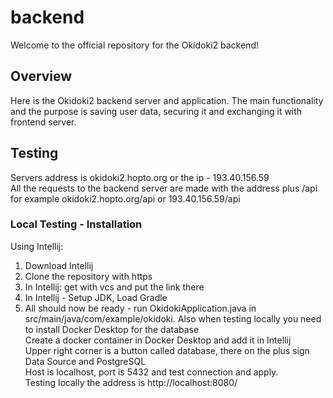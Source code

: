 # backend

Welcome to the official repository for the Okidoki2 backend!


## Overview

Here is the Okidoki2 backend server and application. The main functionality and the purpose is saving user data, securing it and exchanging it with frontend server.
## Testing
Servers address is okidoki2.hopto.org or the ip - 193.40.156.59  
All the requests to the backend server are made with the address plus /api  
for example okidoki2.hopto.org/api or 193.40.156.59/api  
### Local Testing - Installation
Using Intellij:
1. Download Intellij
2. Clone the repository with https
3. In Intellij: get with vcs and put the link there
4. In Intellij - Setup JDK, Load Gradle
5. All should now be ready - run OkidokiApplication.java in src/main/java/com/example/okidoki.
Also when testing locally you need to install Docker Desktop for the database  
Create a docker container in Docker Desktop and add it in Intellij  
Upper right corner is a button called database, there on the plus sign Data Source and PostgreSQL  
Host is localhost, port is 5432 and test connection and apply.  
Testing locally the address is http://localhost:8080/




